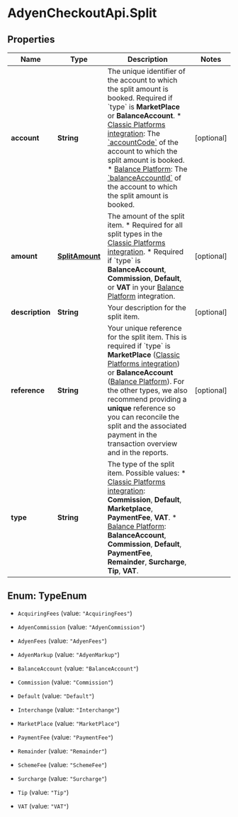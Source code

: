 # AdyenCheckoutApi.Split

## Properties

Name | Type | Description | Notes
------------ | ------------- | ------------- | -------------
**account** | **String** | The unique identifier of the account to which the split amount is booked. Required if &#x60;type&#x60; is **MarketPlace** or **BalanceAccount**.  * [Classic Platforms integration](https://docs.adyen.com/marketplaces-and-platforms/classic): The [&#x60;accountCode&#x60;](https://docs.adyen.com/api-explorer/Account/latest/post/updateAccount#request-accountCode) of the account to which the split amount is booked. * [Balance Platform](https://docs.adyen.com/marketplaces-and-platforms): The [&#x60;balanceAccountId&#x60;](https://docs.adyen.com/api-explorer/balanceplatform/latest/get/balanceAccounts/_id_#path-id) of the account to which the split amount is booked. | [optional] 
**amount** | [**SplitAmount**](SplitAmount.md) | The amount of the split item.  * Required for all split types in the [Classic Platforms integration](https://docs.adyen.com/marketplaces-and-platforms/classic). * Required if &#x60;type&#x60; is **BalanceAccount**, **Commission**, **Default**, or **VAT** in your [Balance Platform](https://docs.adyen.com/marketplaces-and-platforms) integration. | [optional] 
**description** | **String** | Your description for the split item. | [optional] 
**reference** | **String** | Your unique reference for the split item.  This is required if &#x60;type&#x60; is **MarketPlace** ([Classic Platforms integration](https://docs.adyen.com/marketplaces-and-platforms/classic)) or **BalanceAccount** ([Balance Platform](https://docs.adyen.com/marketplaces-and-platforms)).  For the other types, we also recommend providing a **unique** reference so you can reconcile the split and the associated payment in the transaction overview and in the reports. | [optional] 
**type** | **String** | The type of the split item.  Possible values:  * [Classic Platforms integration](https://docs.adyen.com/marketplaces-and-platforms/classic): **Commission**, **Default**, **Marketplace**, **PaymentFee**, **VAT**. * [Balance Platform](https://docs.adyen.com/marketplaces-and-platforms): **BalanceAccount**, **Commission**, **Default**, **PaymentFee**, **Remainder**, **Surcharge**, **Tip**, **VAT**. | 



## Enum: TypeEnum


* `AcquiringFees` (value: `"AcquiringFees"`)

* `AdyenCommission` (value: `"AdyenCommission"`)

* `AdyenFees` (value: `"AdyenFees"`)

* `AdyenMarkup` (value: `"AdyenMarkup"`)

* `BalanceAccount` (value: `"BalanceAccount"`)

* `Commission` (value: `"Commission"`)

* `Default` (value: `"Default"`)

* `Interchange` (value: `"Interchange"`)

* `MarketPlace` (value: `"MarketPlace"`)

* `PaymentFee` (value: `"PaymentFee"`)

* `Remainder` (value: `"Remainder"`)

* `SchemeFee` (value: `"SchemeFee"`)

* `Surcharge` (value: `"Surcharge"`)

* `Tip` (value: `"Tip"`)

* `VAT` (value: `"VAT"`)




